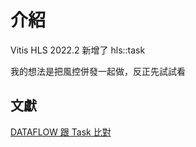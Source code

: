 # 介紹

Vitis HLS 2022.2 新增了 hls::task

我的想法是把風控併發一起做，反正先試試看

## 文獻

[DATAFLOW 跟 Task 比對](https://cloud.tencent.com/developer/article/2313817)


